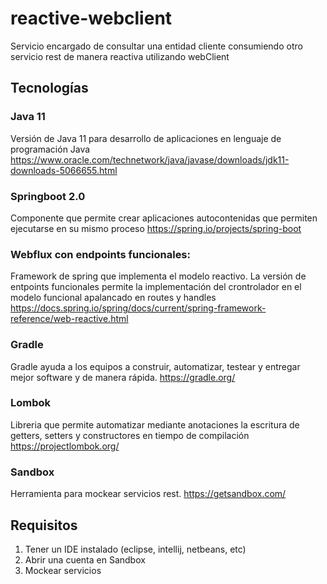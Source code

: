 # reactive-webclient
Servicio encargado de consultar una entidad cliente consumiendo otro servicio rest de manera reactiva utilizando webClient

## Tecnologías

### Java 11
Versión de Java 11 para desarrollo de aplicaciones en lenguaje de programación Java https://www.oracle.com/technetwork/java/javase/downloads/jdk11-downloads-5066655.html

### Springboot 2.0
Componente que permite crear aplicaciones autocontenidas que permiten ejecutarse en su mismo proceso https://spring.io/projects/spring-boot

### Webflux con endpoints funcionales:
Framework de spring que implementa el modelo reactivo. La versión de entpoints funcionales permite la implementación del crontrolador en el modelo funcional apalancado en routes y handles https://docs.spring.io/spring/docs/current/spring-framework-reference/web-reactive.html

### Gradle
Gradle ayuda a los equipos a construir, automatizar, testear y entregar mejor software y de manera rápida. https://gradle.org/

### Lombok
Libreria que permite automatizar mediante anotaciones la escritura de getters, setters y constructores en tiempo de compilación https://projectlombok.org/

### Sandbox
Herramienta para mockear servicios rest. https://getsandbox.com/

## Requisitos
1. Tener un IDE instalado (eclipse, intellij, netbeans, etc)
2. Abrir una cuenta en Sandbox
3. Mockear servicios 
